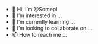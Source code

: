 - 👋 Hi, I’m @Somepl
- 👀 I’m interested in ...
- 🌱 I’m currently learning ...
- 💞️ I’m looking to collaborate on ...
- 📫 How to reach me ...

<!---
Somepl/Somepl is a ✨ special ✨ repository because its `README.md` (this file) appears on your GitHub profile.
You can click the Preview link to take a look at your changes.
--->
